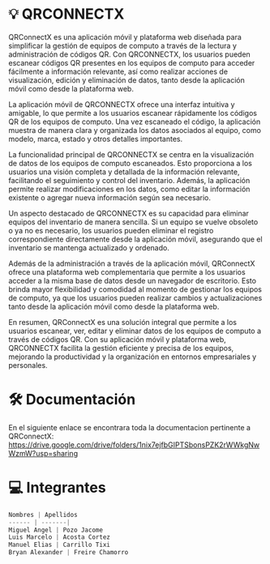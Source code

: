 # :bulb: QRCONNECTX

QRConnectX es una aplicación móvil y plataforma web diseñada para simplificar la gestión de equipos de computo a través de la lectura y administración de códigos QR. Con QRCONNECTX, los usuarios pueden escanear códigos QR presentes en los equipos de computo para acceder fácilmente a información relevante, así como realizar acciones de visualización, edición y eliminación de datos, tanto desde la aplicación móvil como desde la plataforma web.

La aplicación móvil de QRCONNECTX ofrece una interfaz intuitiva y amigable, lo que permite a los usuarios escanear rápidamente los códigos QR de los equipos de computo. Una vez escaneado el código, la aplicación muestra de manera clara y organizada los datos asociados al equipo, como modelo, marca, estado y otros detalles importantes.

La funcionalidad principal de QRCONNECTX se centra en la visualización de datos de los equipos de computo escaneados. Esto proporciona a los usuarios una visión completa y detallada de la información relevante, facilitando el seguimiento y control del inventario. Además, la aplicación permite realizar modificaciones en los datos, como editar la información existente o agregar nueva información según sea necesario.

Un aspecto destacado de QRCONNECTX es su capacidad para eliminar equipos del inventario de manera sencilla. Si un equipo se vuelve obsoleto o ya no es necesario, los usuarios pueden eliminar el registro correspondiente directamente desde la aplicación móvil, asegurando que el inventario se mantenga actualizado y ordenado.

Además de la administración a través de la aplicación móvil, QRConnectX ofrece una plataforma web complementaria que permite a los usuarios acceder a la misma base de datos desde un navegador de escritorio. Esto brinda mayor flexibilidad y comodidad al momento de gestionar los equipos de computo, ya que los usuarios pueden realizar cambios y actualizaciones tanto desde la aplicación móvil como desde la plataforma web.

En resumen, QRConnectX es una solución integral que permite a los usuarios escanear, ver, editar y eliminar datos de los equipos de computo a través de códigos QR. Con su aplicación móvil y plataforma web, QRCONNECTX facilita la gestión eficiente y precisa de los equipos, mejorando la productividad y la organización en entornos empresariales y personales.

# :hammer_and_wrench: Documentación
En el siguiente enlace se encontrara toda la documentacion pertinente a QRConnectX: https://drive.google.com/drive/folders/1nix7ejfbGIPTSbonsPZK2rWWkgNwWzmW?usp=sharing

# :computer: Integrantes
```js
Nombres | Apellidos 
------ | -------|
Miguel Angel | Pozo Jacome 
Luis Marcelo | Acosta Cortez 
Manuel Elias | Carrillo Tixi
Bryan Alexander | Freire Chamorro
```
